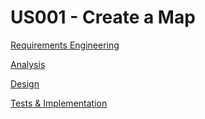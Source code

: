 # US001 - Create a Map

[Requirements Engineering](01.requirements-engineering/US001-requirements)

[Analysis](02.analysis/US001-analysis)

[Design](03.design/US001-design)

[Tests & Implementation](04.tests-and-implementation/US006-tests-and-implementation.md)